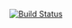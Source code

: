[![Build Status](https://travis-ci.org/undera/perfmon-agent.png?branch=master)](https://travis-ci.org/undera/perfmon-agent)
